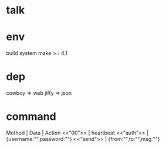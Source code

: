 # talk

# env
build system
make >= 4.1

# dep
cowboy => web
jiffy => json

# command

Method | Data | Action
<<"00">> | heartbeat
<<"auth">> | {username:"",password:""}
<<"send">> | {from:"",to:"",msg:""}
